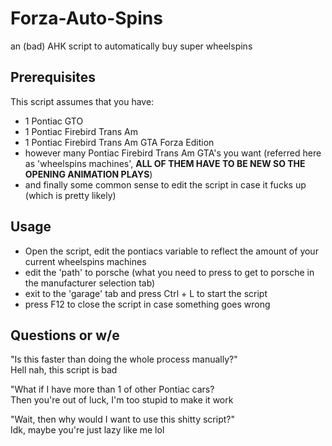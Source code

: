 # Forza-Auto-Spins
an (bad) AHK script to automatically buy super wheelspins
## Prerequisites
This script assumes that you have:
 - 1 Pontiac GTO
 - 1 Pontiac Firebird Trans Am
 - 1 Pontiac Firebird Trans Am GTA Forza Edition
 - however many Pontiac Firebird Trans Am GTA's you want (referred here as 'wheelspins machines', **ALL OF THEM HAVE TO BE NEW SO THE OPENING ANIMATION PLAYS**)
 - and finally some common sense to edit the script in case it fucks up (which is pretty likely) 
## Usage
- Open the script, edit the pontiacs variable to reflect the amount of your current wheelspins machines 
- edit the 'path' to porsche (what you need to press to get to porsche in the manufacturer selection tab)
- exit to the 'garage' tab and press Ctrl + L to start the script
- press F12 to close the script in case something goes wrong 
## Questions or w/e
"Is this faster than doing the whole process manually?"  
Hell nah, this script is bad

"What if I have more than 1 of other Pontiac cars?  
Then you're out of luck, I'm too stupid to make it work 

"Wait, then why would I want to use this shitty script?"  
Idk, maybe you're just lazy like me lol

